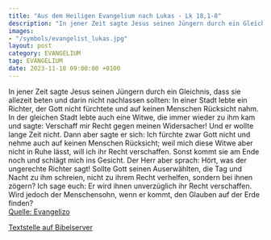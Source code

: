```yaml
---
title: "Aus dem Heiligen Evangelium nach Lukas - Lk 18,1-8"
description: "In jener Zeit sagte Jesus seinen Jüngern durch ein Gleichnis, dass sie allezeit beten und darin nicht nachlassen sollten: In einer Stadt lebte ein Richter, der Gott nicht fürchtete und auf keinen Menschen Rücksicht nahm. In der gleichen Stadt lebte auch eine Witwe, die immer wied...."
images:
- "/symbols/evangelist_lukas.jpg"
layout: post
category: EVANGELIUM
tag: EVANGELIUM
date: 2023-11-18 09:00:00 +0100
---
```

In jener Zeit sagte Jesus seinen Jüngern durch ein Gleichnis, dass sie allezeit beten und darin nicht nachlassen sollten:
In einer Stadt lebte ein Richter, der Gott nicht fürchtete und auf keinen Menschen Rücksicht nahm.
In der gleichen Stadt lebte auch eine Witwe, die immer wieder zu ihm kam und sagte: Verschaff mir Recht gegen meinen Widersacher!
Und er wollte lange Zeit nicht.<!--more--> Dann aber sagte er sich: Ich fürchte zwar Gott nicht und nehme auch auf keinen Menschen Rücksicht;
weil mich diese Witwe aber nicht in Ruhe lässt, will ich ihr Recht verschaffen. Sonst kommt sie am Ende noch und schlägt mich ins Gesicht.
Der Herr aber sprach: Hört, was der ungerechte Richter sagt!
Sollte Gott seinen Auserwählten, die Tag und Nacht zu ihm schreien, nicht zu ihrem Recht verhelfen, sondern bei ihnen zögern?
Ich sage euch: Er wird ihnen unverzüglich ihr Recht verschaffen. Wird jedoch der Menschensohn, wenn er kommt, den Glauben auf der Erde finden?<br>
[Quelle: Evangelizo](https://evangeliumtagfuertag.org/DE/gospel)

[Textstelle auf Bibelserver](https://www.bibleserver.com/EU/Lukas18,1-8)
